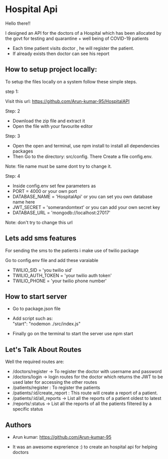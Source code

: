 
# Hospital Api

Hello there!! 
 
I designed an API for the doctors of a Hospital which has been allocated by the
govt for testing and quarantine + well being of COVID-19 patients

- Each time patient visits doctor , he will register the patient. 
-  If already exists then doctor can see his report


## How to setup project locally:

To setup the files locally on a system follow these simple steps.

step 1: 

Visit this url: https://github.com/Arun-kumar-95/HospitalAPI

Step: 2

- Download the zip file and extract it 
- Open the file with your favourite editor

Step: 3

- Open the open and terminal, use npm install to install all dependencies packages
- Then Go to the directory: src/config. There Create a file config.env. 


Note: file name must be same dont try to change it.


Step: 4

- Inside config.env set few parameters as
- PORT = 4000 or your own port
- DATABASE_NAME = 'HospitalApi' or you can set you own database name here
- JWT_SECRET = 'somerandomtext' or you can add your own secret key
- DATABASE_URL = 'mongodb://localhost:27017' 

Note: don't try to change this url




## Lets add sms features

 For sending the sms to the patients i make use of twilio package 
 
 Go to config.env file and add these varaiable

- TWILIO_SID = 'you twilio sid'
- TWILIO_AUTH_TOKEN = 'your twilio auth token'
- TWILIO_PHONE = 'your twilio phone number'
 
## How to start server

- Go to package.json file
- Add script such as:  
"start": "nodemon ./src/index.js"

- Finally go on the terminal to start the server use npm start


## Let's Talk About Routes
Well the required routes are:
 
- /doctors/register → To register the doctor with username and password
- /doctors/login → login routes for the doctor which returns the JWT to be used later for accessing the other routes
- /patients/register : To register the patients
- /patients/:id/create_report : This route will create a report of a patient.
- /patients/:id/all_reports → List all the reports of a patient oldest to latest
- /reports/:status → List all the reports of all the patients filtered by a specific status
## Authors

- Arun kumar: https://github.com/Arun-kumar-95

- It was an awesome exprerience :) to create an hospital api for helping doctors


